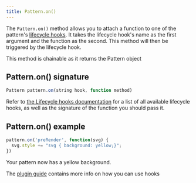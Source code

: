 ```yaml
---
title: Pattern.on()
---
```


The `Pattern.on()` method allows you to attach a function to one of the
pattern's [lifecycle hooks](/reference/hooks/). It takes the
lifecycle hook's name as the first argument and the function as the second.
This method will then be triggered by the lifecycle hook.

<Note>This method is chainable as it returns the Pattern object</Note>

## Pattern.on() signature

```js
Pattern pattern.on(string hook, function method)
```

<Tip>

Refer to [the Lifecycle hooks documentation](/reference/hooks/) for a list
of all available lifecycle hooks, as well as the signature of the function you
should pass it.

</Tip>

## Pattern.on() example

```js
pattern.on('preRender', function(svg) {
  svg.style += "svg { background: yellow;}";
})
```

Your pattern now has a yellow background.

<Tip>

The [plugin guide](/guides/plugins/) contains more info on how you can use hooks

</Tip>
